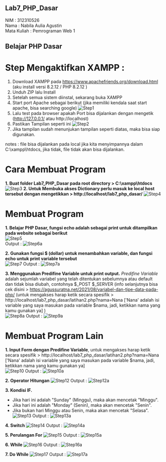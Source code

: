 ## Lab7_PHP_Dasar

NIM : 312310526 <br>
Nama : Nabila Aulia Agustin <br>
Mata Kuliah : Pemrograman Web 1

## Belajar PHP Dasar

# **Step Mengaktifkan XAMPP :**
1. Download XAMPP pada https://www.apachefriends.org/download.html (aku install versi 8.2.12 / PHP 8.2.12	)
2. Unduh ZIP lalu Install
3. Setelah semua sistem diinstal, sekarang buka XAMPP
4. Start port Apache sebagai berikut (jika memiliki kendala saat start apache, bisa searching google)
![Step1](https://github.com/user-attachments/assets/c414082c-e1b9-4496-aa78-008648b941bc)
5. Lalu test pada browser apakah Port bisa dijalankan dengan mengetik (http://127.0.0.1/ atau http://localhost)
6. Pastikan Tampilan seperti ini
![Step2](https://github.com/user-attachments/assets/c32aa863-a37f-47d4-a6f9-e01e533383c4)
7. Jika tampilan sudah menunjukan tampilan seperti diatas, maka bisa siap digunakan.

notes : file bisa dijalankan pada local jika kita menyimpannya dalam C:\xampp\htdocs, jika tidak, file tidak akan bisa dijalankan.

# 

# **Cara Membuat Program**
**1. Buat folder Lab7_PHP_Dasar pada root directory > C:\xampp\htdocs**
![Step3](https://github.com/user-attachments/assets/731993f0-1cb3-40fa-8702-18e29cd66cdb)
**2. Untuk Membuka akses Dictionary perlu masuk ke local host tersebut dengan mengetikkan > http://localhost/lab7_php_dasar/**
![Step4](https://github.com/user-attachments/assets/31d7a809-bb3c-4efd-a2f4-d84e886197dd)

# 

# **Membuat Program**
**1. Belajar PHP Dasar, fungsi echo adalah sebagai print untuk ditampilkan pada website sebagai berikut <br>**
![Step5](https://github.com/user-attachments/assets/3ece625f-cb15-43c3-9cf2-9bfbbb69c256) <br>
Output : 
![Step6a](https://github.com/user-attachments/assets/ae703500-d8a0-4935-8e15-dd10d195e387)

**2. Gunakan fungsi $ (dollar) untuk menambahkan variable, dan fungsi echo untuk print variable tersebut <br>**
![Step7](https://github.com/user-attachments/assets/34e6ec27-67fd-459c-959c-199fe71327b9)
Output : 
![Step7a](https://github.com/user-attachments/assets/4d995bbc-02a0-4ec3-bef6-3f918df14172)

**3. Menggunakan Predifine Variable untuk print output.** _Predifine Variable_ adalah sejumlah variabel yang telah ditentukan sebelumnya atau default dan tidak bisa diubah, contohnya $_POST $_SERVER (info selanjutnya bisa cek disini > https://agussuratna.net/2021/08/variabel-dan-tipe-data-pada-php/ (untuk mengakses harap ketik secara spesifik > http://localhost/lab7_php_dasar/latihan2.php?nama=Nana ['Nana' adalah isi variable yang saya masukan pada variable $nama, jadi, ketikkan nama yang kamu gunakan ya] )<br>
![Step8a](https://github.com/user-attachments/assets/89e78a2c-496e-4a31-9ca1-31520b5c9d9f)
Output : 
![Step9a](https://github.com/user-attachments/assets/79400145-e2ee-4f3d-993c-e748192c63e2)

# 

# **Membuat Program Lain**
**1. Input Form dengan Predifine Variable**, untuk mengakses harap ketik secara spesifik > http://localhost/lab7_php_dasar/latihan2.php?nama=Nana ['Nana' adalah isi variable yang saya masukan pada variable $nama, jadi, ketikkan nama yang kamu gunakan ya] <br>
![Step10](https://github.com/user-attachments/assets/6b73d269-1ab1-4926-ba39-e6c639da1d6f)
Output : 
![Step10a](https://github.com/user-attachments/assets/bd2bd556-d30e-4dc5-b833-8c0fd3eff52d)

**2. Operator Hitungan**
![Step12](https://github.com/user-attachments/assets/10e21900-5c19-42ba-8a2a-0f9337e369ba)
Output : 
![Step12a](https://github.com/user-attachments/assets/f3b07999-203f-4dca-8a3c-95df4d1109e9)

**3. Kondisi IF.** <br> 
- Jika hari ini adalah "Sunday" (Minggu), maka akan mencetak "Minggu". <br>
- Jika hari ini adalah "Monday" (Senin), maka akan mencetak "Senin". <br>
- Jika bukan hari Minggu atau Senin, maka akan mencetak "Selasa". <br>
![Step13](https://github.com/user-attachments/assets/19da5d85-d995-4df5-b631-2067b6abb538)
Output : 
![Step13a](https://github.com/user-attachments/assets/57c2aca8-09d7-47a7-bc7f-fa9adf7ae804)

**4. Switch**
![Step14](https://github.com/user-attachments/assets/24e84814-f9c0-4e4e-b8e7-d169d4387d26)
Output : 
![Step14a](https://github.com/user-attachments/assets/b763b98e-2500-4f3f-b436-6b62f3b6dd64)

**5. Perulangan For**
![Step15](https://github.com/user-attachments/assets/110cdecf-107a-4f12-adcf-3a2e75dfc0bb)
Output : 
![Step15a](https://github.com/user-attachments/assets/af0ddd00-2697-4e8e-a185-793aea36eed7)

**6. While**
![Step16](https://github.com/user-attachments/assets/4dec7886-55a7-49fa-85fb-8cb32b40a662)
Output  : 
![Step16a](https://github.com/user-attachments/assets/92617897-6401-4e28-9e0c-849ddd4435ec)

**7. Do While**
![Step17](https://github.com/user-attachments/assets/58ae631e-bb3e-4298-99d0-6a9707b296c0)
Output : 
![Step17a](https://github.com/user-attachments/assets/c32eb069-4970-4624-b43f-f94bed55919c)
 
